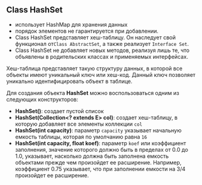 ## Class HashSet
- использует HashMap для хранения данных
- порядок элементов не гарантируется при добавлении.
- Class HashSet представляет хеш-таблицу. Он наследует свой функционал от`Class AbstractSet`, а также реализует `Interface Set`.
- Class HashSet не добавляет новых методов, реализуя лишь те, что объявлены в родительских классах и применяемых интерфейсах.

Хеш-таблица представляет такую структуру данных, в которой все объекты имеют уникальный ключ или хеш-код. 
Данный ключ позволяет уникально идентифицировать объект в таблице.

Для создания объекта __HashSet__ можно воспользоваться одним из следующих конструкторов:
- __HashSet()__: создает пустой список
- __HashSet(Collection<? extends E> col)__: создает хеш-таблицу, в которую добавляет все элементы коллекции `col`
- __HashSet(int capacity)__: параметр `capacity` указывает начальную емкость таблицы, которая по умолчанию равна `16`
- __HashSet(int capacity, float koef)__: параметр `koef` или коэффициент заполнения, значение которого должно быть 
    в пределах от 0.0 до 1.0, указывает, насколько должна быть заполнена емкость объектами прежде чем произойдет 
    ее расширение. Например, коэффициент 0.75 указывает, что при заполнении емкости на 3/4 произойдет ее расширение.